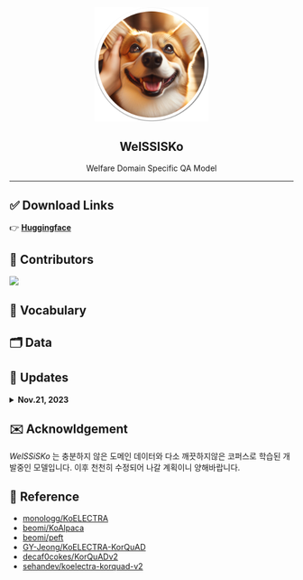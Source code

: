 <div align="center">
  <img src="./assets/logo02.png" width="40%" />
  <h2>WelSSISKo</h2>
  <p> Welfare Domain Specific QA Model</p>
</div>

---
## ✅ Download Links

👉 [**Huggingface**](https://huggingface.co/Ash-Hun/WelSSiSKo)

## 👥 Contributors

<a href="https://github.com/ash-hun/WelSSISKo/graphs/contributors">
  <img src="https://contrib.rocks/image?repo=ash-hun/WelSSISKo" />
</a>

## 🧾 Vocabulary

## 🗂️ Data

## 📆 Updates

<details>
  <summary><strong>Nov.21, 2023</strong></summary>

  <!-- summary 아래 한칸 공백 두어야함 -->
  - First Complete Version Upload
</details>




## ✉️ Acknowldgement

*WelSSiSKo* 는 충분하지 않은 도메인 데이터와 다소 깨끗하지않은 코퍼스로 학습된 개발중인 모델입니다. 이후 천천히 수정되어 나갈 계획이니 양해바랍니다.

## 📑 Reference
- [monologg/KoELECTRA](https://github.com/monologg/KoELECTRA)
- [beomi/KoAlpaca](https://github.com/Beomi/KoAlpaca)
- [beomi/peft](https://github.com/Beomi/peft)
- [GY-Jeong/KoELECTRA-KorQuAD](https://github.com/GY-Jeong/KoELECTRA-KorQuAD)
- [decaf0cokes/KorQuADv2](https://github.com/decaf0cokes/KorQuADv2)
- [sehandev/koelectra-korquad-v2](https://github.com/sehandev/koelectra-korquad-v2)